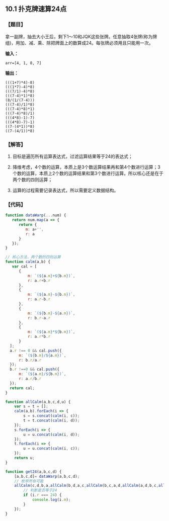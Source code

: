 ## 10.1 扑克牌速算24点

### 【题目】
拿一副牌，抽去大小王后，剩下1～10和JQK这些张牌。任意抽取4张牌(称为牌组)，用加、减、乘、除把牌面上的数算成24。每张牌必须用且只能用一次。

**输入：**

	arr=[4, 1, 8, 7]
	
**输出：**

	(((1+7)*4)-8)
	(((1*7)-4)*8)
	(((7/1)-4)*8)
	(((7-4)*1)*8)
	(8/(1/(7-4)))
	(((7-4)/1)*8)
	(((7-4)*8)*1)
	(((7-4)*8)/1)
	(((4*8)-1)-7)
	(((4*8)-7)-1)
	((7-(4*1))*8)
	((7-(4/1))*8)

### 【解答】


1. 目标是遍历所有运算表达式，过滤运算结果等于24的表达式；

2. 降维考虑，4个数的运算，本质上是3个数运算结果再和第4个数进行运算；3个数的运算，本质上2个数的运算结果和第3个数进行运算。所以核心还是在于两个数的四则运算；

3. 运算的过程需要记录表达式，所以需要定义数据结构。



### 【代码】

```js
function dataWarp(...num) {
   return num.map(a => {
      return {
         m: a+'',
         r: a
      }
   });
}

// 核心方法，两个数的四则运算
function calm(a,b) {
   var cal = [
      {
          m: `(${a.m}+${b.m})`,
          r: a.r+b.r
      },
      {
          m: `(${a.m}-${b.m})`,
          r: a.r-b.r
      },
      {
          m: `(${b.m}-${a.m})`,
          r: b.r-a.r
      },
      {
          m: `(${a.m}*${b.m})`,
          r: a.r*b.r
      }
  ];
  a.r !== 0 && cal.push({
      m: `(${b.m}/${a.m})`,
      r: b.r/a.r
  });
  b.r !==0 && cal.push({
      m: `(${a.m}/${b.m})`,
      r: a.r/b.r
  });
  return cal;
}

function allCalm(a,b,c,d,u) {
    var s = t = [];
    calm(a,b).forEach(i => {
        s = s.concat(calm(i, c));
        t = t.concat(calm(i, d));
    });
    s.forEach(i => {
        u = u.concat(calm(i, d));
    });
    t.forEach(i => {
        u = u.concat(calm(i, c));
    });
    return u;
}

function get24(a,b,c,d) {
    [a,b,c,d]= dataWarp(a,b,c,d);
    // 枚举所有可能
    allCalm(c,d,b,a,allCalm(b,d,a,c,allCalm(b,c,a,d,allCalm(a,d,b,c,allCalm(a,c,b,d,allCalm(a,b,c,d,[])))))).forEach(i => {
    	// 判断是否等于24
        if (i.r === 24) {
            console.log(i.m);
        }
    });
}

```


